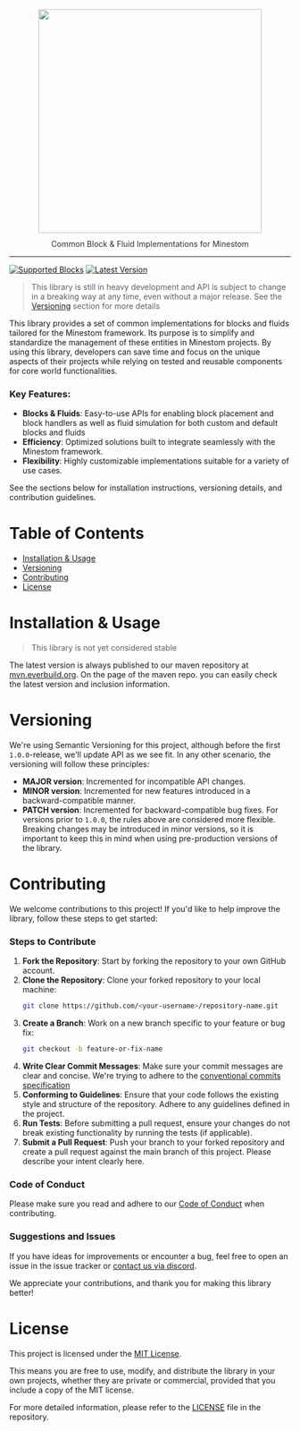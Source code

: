 <p style="text-align: center; margin-top: 40px;width: 100%;" align="center">
    <img src="./.github/blocksandstuff.png" style="width: 400px; margin: 0 auto;" />
    <p style="opacity: 90%;margin-top: -3px" align="center">Common Block & Fluid Implementations for Minestom</p>
</p>

---

<!-- TAG_REPLACEMENT -->
[![Supported Blocks](https://img.shields.io/badge/Supported_Blocks-98%25-green?style=for-the-badge)](TODO.md) [![Latest Version](https://img.shields.io/badge/Latest_Version-1.8.0--SNAPSHOT-green?style=for-the-badge)](https://mvn.everbuild.org/#/public/org/everbuild/blocksandstuff)
<!-- /TAG_REPLACEMENT -->

> This library is still in heavy development and API is subject to change in a breaking way at any time, even without a
> major release. See the [Versioning](#versioning) section for more details

This library provides a set of common implementations for blocks and fluids tailored for the Minestom framework. Its
purpose is to simplify and standardize the management of these entities in Minestom projects. By using this
library, developers can save time and focus on the unique aspects of their projects while relying on tested and reusable
components for core world functionalities.

### Key Features:

- **Blocks & Fluids**: Easy-to-use APIs for enabling block placement and block handlers as well as fluid simulation for
  both custom and default blocks and fluids
- **Efficiency**: Optimized solutions built to integrate seamlessly with the Minestom framework.
- **Flexibility**: Highly customizable implementations suitable for a variety of use cases.

See the sections below for installation instructions, versioning details, and contribution guidelines.

# Table of Contents

- [Installation & Usage](#installation--usage)
- [Versioning](#versioning)
- [Contributing](#contributing)
- [License](#license)

# Installation & Usage

> This library is not yet considered stable

The latest version is always published to our maven repository at [mvn.everbuild.org](https://mvn.everbuild.org/#/public/org/everbuild/blocksandstuff). On the page of the maven repo. you can easily check the latest version and inclusion information.

# Versioning

We're using Semantic Versioning for this project, although before the first `1.0.0`-release, we'll update API as we
see fit. In any other scenario, the versioning will follow these principles:

- **MAJOR version**: Incremented for incompatible API changes.
- **MINOR version**: Incremented for new features introduced in a backward-compatible manner.
- **PATCH version**: Incremented for backward-compatible bug fixes.
  For versions prior to `1.0.0`, the rules above are considered more flexible. Breaking changes may be introduced in
  minor versions, so it is important to keep this in mind when using pre-production versions of the library.

# Contributing

We welcome contributions to this project! If you'd like to help improve the library, follow these steps to get started:

### Steps to Contribute

1. **Fork the Repository**: Start by forking the repository to your own GitHub account.
2. **Clone the Repository**: Clone your forked repository to your local machine:
   ```bash
   git clone https://github.com/<your-username>/repository-name.git
   ```
3. **Create a Branch**: Work on a new branch specific to your feature or bug fix:
   ```bash
   git checkout -b feature-or-fix-name
   ```
4. **Write Clear Commit Messages**: Make sure your commit messages are clear and concise. We're trying to adhere to
   the [conventional commits specification](https://www.conventionalcommits.org/en/v1.0.0/)
5. **Conforming to Guidelines**: Ensure that your code follows the existing style and structure of the repository.
   Adhere to any guidelines defined in the project.
6. **Run Tests**: Before submitting a pull request, ensure your changes do not break existing functionality by running
   the tests (if applicable).
7. **Submit a Pull Request**: Push your branch to your forked repository and create a pull request against the main
   branch of this project. Please describe your intent clearly here.

### Code of Conduct

Please make sure you read and adhere to our [Code of Conduct](CODE_OF_CONDUCT.md) when contributing.

### Suggestions and Issues

If you have ideas for improvements or encounter a bug, feel free to open an issue in the issue tracker or [contact us via
discord](https://dc.asorda.net).

We appreciate your contributions, and thank you for making this library better!

# License

This project is licensed under the [MIT License](LICENSE).

This means you are free to use, modify, and distribute the library in your own projects, whether they are private or
commercial, provided that you include a copy of the MIT license.

For more detailed information, please refer to the [LICENSE](LICENSE) file in the repository.